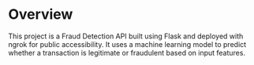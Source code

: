 # Overview
This project is a Fraud Detection API built using Flask and deployed with ngrok for public accessibility. It uses a machine learning model to predict whether a transaction is legitimate or fraudulent based on input features.
